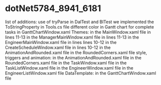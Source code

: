 # dotNet5784_8941_6181
list of additions:
	use of tryParse in DalTest and BlTest
	we implemented the ToStringProperty in Tools.cs file
	different color in Gantt chart for complete tasks in GanttChartWindow.xaml
	Themes:
		in the MainWindow.xaml file in lines 11-13 
		in the ManagerMainWindow.xaml file in lines 11-13
		in the EngineerMainWindow.xaml file in lines lines 10-12
		in the CreateScheduleWindow.xaml file in lines 10-12
		in the AnimationAndRounded.xaml file
		in the RoundedCorners.xaml file
	style, triggers and animation:
		in the AnimationAndRounded.xaml file
		in the RoundedCorners.xaml file
		in the TaskWindow.xaml file 
		in the TaskListWindow.xaml file
		in the EngineerWindow.xaml file
		in the EngineerListWindow.xaml file
	DataTemplate:
		in the GanttChartWindow.xaml file 


